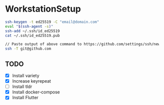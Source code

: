 # WorkstationSetup

```bash
ssh-keygen -t ed25519 -C "email@domain.com"
eval "$(ssh-agent -s)"
ssh-add ~/.ssh/id_ed25519
cat ~/.ssh/id_ed25519.pub

// Paste output of above command to https://github.com/settings/ssh/new
ssh -T git@github.com
```

## TODO
- [x] Install variety
- [x] Increase keyrepeat
- [ ] Install tldr
- [x] Install docker-compose
- [x] Install Flutter
